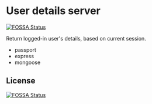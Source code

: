 # User details server
[![FOSSA Status](https://app.fossa.io/api/projects/git%2Bgithub.com%2Ftekwrks%2Fuser.svg?type=shield)](https://app.fossa.io/projects/git%2Bgithub.com%2Ftekwrks%2Fuser?ref=badge_shield)


Return logged-in user's details, based on current session.

- passport
- express
- mongoose


## License
[![FOSSA Status](https://app.fossa.io/api/projects/git%2Bgithub.com%2Ftekwrks%2Fuser.svg?type=large)](https://app.fossa.io/projects/git%2Bgithub.com%2Ftekwrks%2Fuser?ref=badge_large)